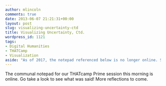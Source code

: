 ```yaml
---
author: mlincoln
comments: true
date: 2013-06-07 21:21:31+00:00
layout: post
slug: visualizing-uncertainty-ctd
title: Visualizing Uncertainty, Ctd.
wordpress_id: 1121
tags:
- Digital Humanities
- THATCamp
- Visualization
aside: "As of 2017, the notepad referenced below is no longer online. Sorry!"
---
```


The communal notepad for our THATcamp Prime session this morning is online. Go take a look to see what was said! More reflections to come.
